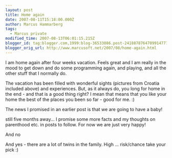 ```yaml
---
layout: post
title: Home again
date: 2007-08-11T15:18:00.000Z
author: Marcus Hammarberg
tags:
  - Marcus private
modified_time: 2007-08-13T06:01:15.215Z
blogger_id: tag:blogger.com,1999:blog-36533086.post-2418878764709914777
blogger_orig_url: http://www.marcusoft.net/2007/08/home-again.html
---
```


I am home again after four weeks vacation. Feels great and I am really in the mood to get down and do some programming again, and playing, and all the other stuff that I normally do.

The vacation has been filled with wonderful sights (pictures from Croatia included above) and experiences. But, as it always do, you long for home in the end - and that is a good thing right? I mean that means that you like your home the best of the places you been so far - good for me. :)

The news I promised in an earlier post is that we are going to have a baby!

still five months away... I promise some more facts and my thoughts on parenthood etc. in posts to follow. For now we are just very happy!

And no

And yes - there are a lot of twins in the family. High ... risk/chance take your pick :)
